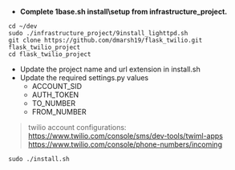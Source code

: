 - **Complete 1base.sh install\setup from infrastructure_project.**

```
cd ~/dev
sudo ./infrastructure_project/9install_lighttpd.sh
git clone https://github.com/dmarsh19/flask_twilio.git flask_twilio_project
cd flask_twilio_project
```

- Update the project name and url extension in install.sh
- Update the required settings.py values
  - ACCOUNT_SID
  - AUTH_TOKEN
  - TO_NUMBER
  - FROM_NUMBER
> twilio account configurations:
> https://www.twilio.com/console/sms/dev-tools/twiml-apps
> https://www.twilio.com/console/phone-numbers/incoming

```
sudo ./install.sh
```

